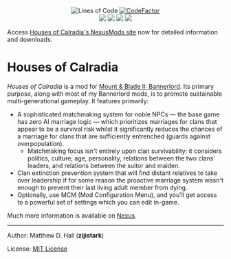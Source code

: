 <p align="center">
	<img src="https://tokei.rs/b1/github/zijistark/HousesCalradia?category=code" alt="Lines of Code"/>
	<a href="https://www.codefactor.io/repository/github/zijistark/housescalradia"><img src="https://www.codefactor.io/repository/github/zijistark/housescalradia/badge" alt="CodeFactor"/></a>
  <br>
   <a href="https://www.nexusmods.com/mountandblade2bannerlord/mods/2174" alt="Nexus: Houses of Calradia">
   <img src="https://img.shields.io/badge/Nexus-Houses%20of%20Calradia-yellow.svg" /></a>
   <a href="https://www.nexusmods.com/mountandblade2bannerlord/mods/2174" alt="Nexus: Houses of Calradia">
   <img src="https://img.shields.io/endpoint?url=https%3A%2F%2Fnexusmods-version-pzk4e0ejol6j.runkit.sh%3FgameId%3Dmountandblade2bannerlord%26modId%3D2174" /></a>
   <a href="https://www.nexusmods.com/mountandblade2bannerlord/mods/2174" alt="Nexus: Houses of Calradia">
   <img src="https://img.shields.io/endpoint?url=https%3A%2F%2Fnexusmods-downloads-ayuqql60xfxb.runkit.sh%2F%3Ftype%3Dunique%26gameId%3D3174%26modId%3D2174" /></a>
   <a href="https://www.nexusmods.com/mountandblade2bannerlord/mods/2174" alt="Nexus: Houses of Calradia">
   <img src="https://img.shields.io/endpoint?url=https%3A%2F%2Fnexusmods-downloads-ayuqql60xfxb.runkit.sh%2F%3Ftype%3Dtotal%26gameId%3D3174%26modId%3D2174" /></a>
 </br>
</p>

Access [Houses of Calradia's NexusMods site](https://www.nexusmods.com/mountandblade2bannerlord/mods/2174) now for detailed information and downloads.

# Houses of Calradia

_Houses of Calradia_ is a mod for [Mount & Blade II: Bannerlord](https://www.taleworlds.com/en/Games/Bannerlord). Its primary purpose, along with most of my Bannerlord mods, is to promote sustainable multi-generational gameplay. It features primarily:

- A sophisticated matchmaking system for noble NPCs &mdash; the base game has zero AI marriage logic &mdash; which prioritizes marriages for clans that appear to be a survival risk whilst it significantly reduces the chances of a marriage for clans that are sufficiently entrenched (guards against overpopulation).
  - Matchmaking focus isn't entirely upon clan survivability: it considers politics, culture, age, personality, relations between the two clans' leaders, and relations between the suitor and maiden.
- Clan extinction prevention system that will find distant relatives to take over leadership if for some reason the proactive marriage system wasn't enough to prevent their last living adult member from dying.
- Optionally, use MCM (Mod Configuration Menu), and you'll get access to a powerful set of settings which you can edit in-game.

Much more information is available on [Nexus](https://www.nexusmods.com/mountandblade2bannerlord/mods/2174).

---

Author: Matthew D. Hall (**zijistark**)

License: [MIT License](LICENSE)
